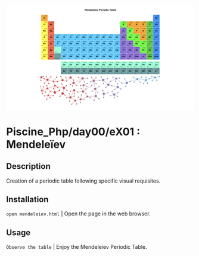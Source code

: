 <img src="../../resources/images/mendeleiev.png" width="1200">

# Piscine_Php/day00/eX01 : Mendeleïev

## Description
Creation of a periodic table following specific visual requisites.

## Installation
`open mendeleiev.html` | Open the page in the web browser.

## Usage
`Observe the table` | Enjoy the Mendeleiev Periodic Table.
